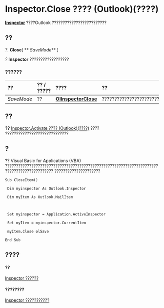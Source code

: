 
# Inspector.Close ???? (Outlook)(????)

 **[Inspector](d7384756-669c-0549-1032-c3b864187994.md)** ????Outlook ?????????????????????????


## ??

 _?_. **Close**( ** _SaveMode_** )

 _?_ **Inspector** ??????????????????


### ??????



|**??**|**?? / ?????**|**????**|**??**|
|:-----|:-----|:-----|:-----|
| _SaveMode_|??|**[OlInspectorClose](96df6281-7281-dae3-c088-74e512b381c8.md)**|????????????????????????????????????????????????????????????|

## ??


 **??**  [Inspector.Activate ???? (Outlook)(????)](5a1021ab-9a55-b039-8c13-d75c9fdb45fe.md) ???? ?????????????????????????????


## ?

?? Visual Basic for Applications (VBA) ???????????????????????????????????????????????????????????????????????????????????????????? ?????????????????????


```
Sub CloseItem() 
 
 Dim myinspector As Outlook.Inspector 
 
 Dim myItem As Outlook.MailItem 
 
 
 
 Set myinspector = Application.ActiveInspector 
 
 Set myItem = myinspector.CurrentItem 
 
 myItem.Close olSave 
 
End Sub
```


## ????


#### ??


[Inspector ??????](d7384756-669c-0549-1032-c3b864187994.md)
#### ????????


[Inspector ???????????](http://msdn.microsoft.com/library/acd3e13f-4727-7966-d2a5-a95e4528425c%28Office.15%29.aspx)